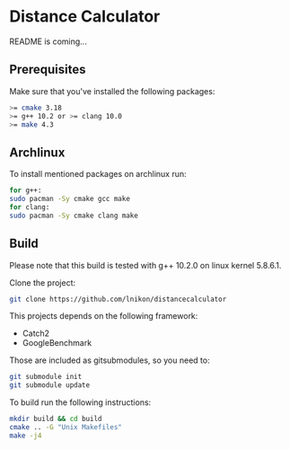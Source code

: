 # Distance Calculator

README is coming...

## Prerequisites

Make sure that you've installed the following packages:

```sh
>= cmake 3.18
>= g++ 10.2 or >= clang 10.0
>= make 4.3
```

## Archlinux

To install mentioned packages on archlinux run:

```sh
for g++:
sudo pacman -Sy cmake gcc make
for clang:
sudo pacman -Sy cmake clang make
```

## Build

Please note that this build is tested with g++ 10.2.0 on linux kernel 5.8.6.1.

Clone the project:

```sh
git clone https://github.com/lnikon/distancecalculator
```

This projects depends on the following framework:

* Catch2
* GoogleBenchmark

Those are included as gitsubmodules, so you need to:

```sh
git submodule init
git submodule update
```

To build run the following instructions:

```sh
mkdir build && cd build
cmake .. -G "Unix Makefiles"
make -j4
```
